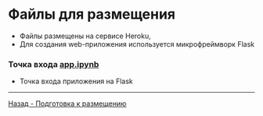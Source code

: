 # Файлы для размещения

- Файлы размещены на сервисе Heroku,
- Для создания web-приложения используется микрофреймворк Flask


### Точка входа <a href="app.ipynb">app.ipynb</a>

- Точка входа приложения на Flask


<hr>

<a href='../prepareToDeploy'>Назад - Подготовка к размещению</a> <br>
